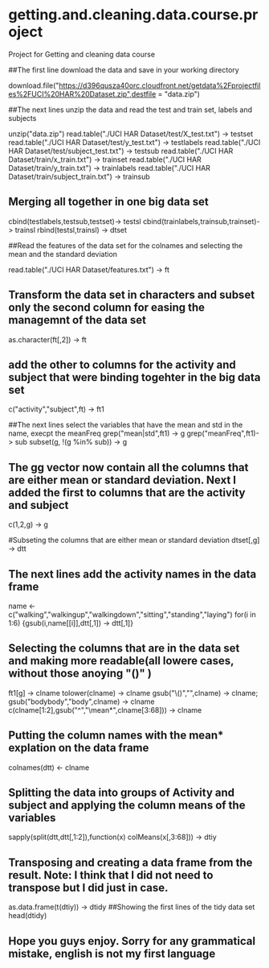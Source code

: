 # getting.and.cleaning.data.course.project
Project for Getting and cleaning data course

##The first line download the data and save in your working directory

download.file("https://d396qusza40orc.cloudfront.net/getdata%2Fprojectfiles%2FUCI%20HAR%20Dataset.zip",destfile = "data.zip")

##The next lines unzip the data and read the test and train set, labels and subjects 

unzip("data.zip")
read.table("./UCI HAR Dataset/test/X_test.txt") -> testset
read.table("./UCI HAR Dataset/test/y_test.txt") -> testlabels
read.table("./UCI HAR Dataset/test/subject_test.txt") -> testsub
read.table("./UCI HAR Dataset/train/x_train.txt") -> trainset
read.table("./UCI HAR Dataset/train/y_train.txt") -> trainlabels
read.table("./UCI HAR Dataset/train/subject_train.txt") -> trainsub

## Merging all together in one big data set

cbind(testlabels,testsub,testset)-> testsl
cbind(trainlabels,trainsub,trainset)-> trainsl
rbind(testsl,trainsl) -> dtset

##Read the features of the data set for the colnames and selecting the mean and the standard deviation

read.table("./UCI HAR Dataset/features.txt") -> ft

## Transform the data set in characters and subset only the second column for easing the managemnt of the data set
as.character(ft[,2]) -> ft

## add the other to columns for the activity and subject that were binding togehter in the big data set
c("activity","subject",ft) -> ft1

##The next lines select the variables that have the mean and std in the name, execpt the meanFreq
grep("mean|std",ft1)  -> g
grep("meanFreq",ft1)-> sub 
subset(g, !(g %in% sub)) -> g

## The gg vector now contain all the columns that are either mean or standard deviation. Next I added the first to columns that are the activity and subject
c(1,2,g) -> g

#Subseting the columns that are either mean or standard deviation
dtset[,g] -> dtt


## The next lines add the activity names in the data frame
name <- c("walking","walkingup","walkingdown","sitting","standing","laying")
for(i in 1:6) {gsub(i,name[[i]],dtt[,1]) -> dtt[,1]}

## Selecting the columns that are in the data set and making more readable(all lowere cases, without those anoying "()" )
ft1[g] -> clname
tolower(clname) -> clname
gsub("\\()","",clname) -> clname; gsub("bodybody","body",clname) -> clname
c(clname[1:2],gsub("^","\\mean*",clname[3:68])) -> clname

## Putting the column  names with the mean* explation on the data frame
colnames(dtt) <- clname


## Splitting the data into groups of Activity and subject and applying the column means of the variables
sapply(split(dtt,dtt[,1:2]),function(x) colMeans(x[,3:68])) -> dtiy

## Transposing and creating a data frame from the result. Note: I think that I did not need to transpose but I did just in case.
as.data.frame(t(dtiy)) -> dtidy
##Showing the first lines of the tidy data set
head(dtidy)

## Hope you guys enjoy. Sorry for any grammatical mistake, english is not my first language
